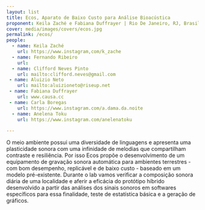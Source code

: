 ```yaml
---
layout: list
title: Ecos, Aparato de Baixo Custo para Análise Bioacústica
proponent: Keila Zaché e Fabiana Duffrayer | Rio De Janeiro, RJ, Brasil
cover: media/images/covers/ecos.jpg
permalink: /ecos/
people:
  - name: Keila Zaché
    url: https://www.instagram,com/k_zache
  - name: Fernando Ribeiro
    url: 
  - name: Clifford Neves Pinto
    url: mailto:clifford.neves@gmail.com
 - name: Aluizio Neto
    url: mailto:aluizioneto@riseup.net
 - name: Fabiana Duffrayer
    url: www.causa.cc   
 - name: Carla Boregas
    url: https://www.instagram.com/a.dama.da.noite
  - name: Anelena Toku
    url: https://www.instagram.com/anelenatoku
    
---
```

O meio ambiente possui uma diversidade de linguagens e apresenta uma plasticidade sonora com uma infinidade de melodias que compartilham contraste e resiliência. Por isso Ecos propõe o desenvolvimento de um equipamento de gravação sonora automática para ambientes terrestres - com bom desempenho, replicável e de baixo custo - baseado em um modelo pré-existente. Durante o lab vamos verificar a composição sonora diária de uma localidade e aferir a eficácia do protótipo híbrido desenvolvido a partir das análises dos sinais sonoros em softwares específicos para essa finalidade, teste de estatística básica e a geração de gráficos.
